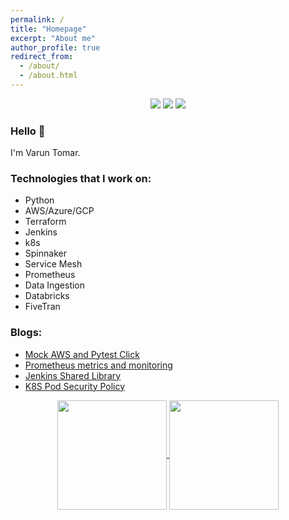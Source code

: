 ```yaml
---
permalink: /
title: "Homepage"
excerpt: "About me"
author_profile: true
redirect_from: 
  - /about/
  - /about.html
---
```

<p align="center">
    <a href="https://stackoverflow.com/users/6679867/tomarv2" alt="Stack Exchange reputation">
        <img src="https://img.shields.io/stackexchange/stackoverflow/r/6679867"></a>
    <a href="https://discord.gg/XH975bzN" alt="chat on Discord">
        <img src="https://img.shields.io/discord/813961944443912223?logo=discord"></a>
    <a href="https://twitter.com/intent/follow?screen_name=varuntomar2019" alt="follow on Twitter">
        <img src="https://img.shields.io/twitter/follow/varuntomar2019?style=social&logo=twitter"></a>
</p>

### Hello 👋

I'm Varun Tomar.


### Technologies that I work on:

* Python
* AWS/Azure/GCP
* Terraform
* Jenkins
* k8s
* Spinnaker
* Service Mesh
* Prometheus
* Data Ingestion
* Databricks
* FiveTran

### Blogs:

- [Mock AWS and Pytest Click](https://medium.com/analytics-vidhya/mock-aws-pytest-click-51a2a7b41123)
- [Prometheus metrics and monitoring](https://tomarv2.medium.com/prometheus-metrics-monitoring-8d0bd17f7b80)
- [Jenkins Shared Library](https://tomarv2.medium.com/jenkins-shared-libraries-ab64f7acac68)
- [K8S Pod Security Policy](https://tomarv2.medium.com/k8s-pod-security-policies-abff76d8075d)

<p align=center>
  <a href="https://github.com/tomarv2/github-readme-stats" title="Go to Source">
    <img height=175 align="center" src="https://github-readme-stats.vercel.app/api?username=tomarv2&show_icons=true&theme=gotham">
  </a>
  <a href="https://github.com/tomarv2/github-readme-stats">
  <img height=175 align="center" src="https://github-readme-stats.vercel.app/api/top-langs/?username=tomarv2&hide=c%23,powershell,java&title_color=2aa889&text_color=99d1ce&icon_color=2bbc8a&bg_color=0c1014&langs_count=8&layout=compact" />
  </a>
</p>
